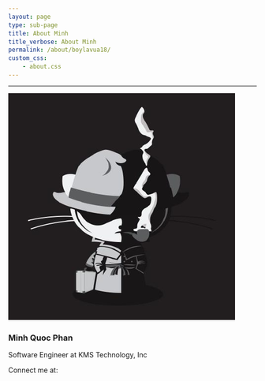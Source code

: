 ```yaml
---
layout: page
type: sub-page
title: About Minh
title_verbose: About Minh
permalink: /about/boylavua18/
custom_css:
    - about.css
---
```

---

<div class="d-flex justify-content-center flex-column align-items-center my-3">
    <div class="col-6 col-md-4">
        <img src="/assets/images/avatars/boylavua18.jpg" class="avatar" alt="Avatar">
    </div>
    <h3 class="mt-1">Minh Quoc Phan</h3>
    <p class="text-center">Software Engineer at KMS Technology, Inc</p>
    <div class="connect mx-3 d-flex flex-row align-items-center">
        <span class="mr-2">Connect me at:</span>
        <a href="https://www.facebook.com/boylavua18" target="_blank"><i class="icon fab fa-facebook mr-1"></i></a>
        &nbsp;&nbsp;
        <a href="https://github.com/boylavua18" target="_blank"><i class="icon fab fa-github"></i></a>
    </div>
</div>

